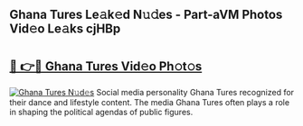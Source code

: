 ## Ghana Tures Le𝚊k𝚎d N𝚞𝚍es - Part-aVM Photos Vid𝚎o Le𝚊ks cjHBp

# <h2><a href="http://fbeggkq.evod.top/?m=Ghana+Tures">🔗 👉🔴 Ghana Tures Vid𝚎o Ph𝚘t𝚘s</a></h2>

[![Ghana Tures N𝚞d𝚎s](https://i.imgur.com/8V9OHl7.gif)](http://fbeggkq.evod.top/?m=Ghana+Tures)
Social media personality Ghana Tures recognized for their dance and lifestyle content. The media Ghana Tures often plays a role in shaping the political agendas of public figures. 

